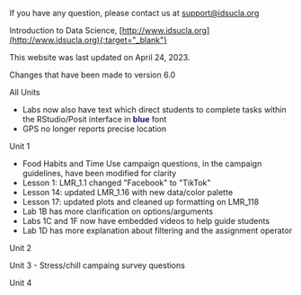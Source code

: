 If you have any question, please contact us at [support@idsucla.org](mailto:support@idsucla.org)

Introduction to Data Science, [http://www.idsucla.org](http://www.idsucla.org){:target="_blank"}

This website was last updated on April 24, 2023.

Changes that have been made to version 6.0

All Units

 - Labs now also have text which direct students to complete tasks within the RStudio/Posit interface in <span style="color:midnightblue;">**blue**</span> font
 - GPS no longer reports precise location

Unit 1

 - Food Habits and Time Use campaign questions, in the campaign guidelines, have been modified for clarity
 - Lesson 1: LMR_1.1 changed "Facebook" to "TikTok"
 - Lesson 14: updated LMR_1.16 with new data/color palette
 - Lesson 17: updated plots and cleaned up formatting on LMR_118
 - Lab 1B has more clarification on options/arguments
 - Labs 1C and 1F now have embedded videos to help guide students
 - Lab 1D has more explanation about filtering and the assignment operator

Unit 2

Unit 3
    - Stress/chill campaing survey questions

Unit 4
